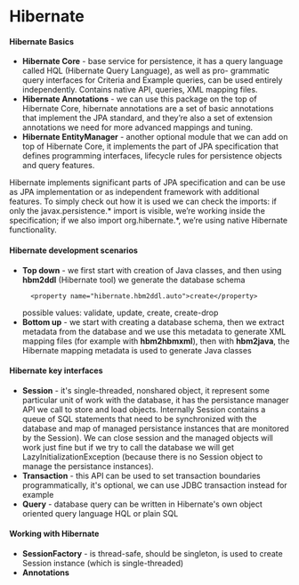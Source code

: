 # Hibernate

#### Hibernate Basics
* __Hibernate Core__ - base service for persistence, it has a query language called HQL (Hibernate Query Language), as well as pro-
grammatic query interfaces for Criteria and Example queries, can be used entirely independently. Contains native API, queries,
XML mapping files.
* __Hibernate Annotations__ - we can use this package on the top of Hibernate Core, hibernate annotations are a set of basic annotations that implement the JPA standard, and they’re also a set of extension annotations we need for more advanced mappings and tuning.
* __Hibernate EntityManager__ - another optional module that we can add on top of Hibernate Core, it implements the part of JPA specification that defines programming interfaces, lifecycle rules for persistence objects and query features.

Hibernate implements significant parts of JPA specification and can be use as JPA implementation or as independent framework with
additional features. To simply check out how it is used we can check the imports: if only the javax.persistence.* import is visible, 
we’re working inside the specification; if we also import org.hibernate.*, we’re using native Hibernate functionality.

#### Hibernate development scenarios
* __Top down__ - we first start with creation of Java classes, and then using __hbm2ddl__ (Hibernate tool) we generate the database schema
  ```
    <property name="hibernate.hbm2ddl.auto">create</property>
  ```
    possible values: validate, update, create, create-drop
* __Bottom up__ - we start with creating a database schema, then we extract metadata from the database and we use this metadata to generate XML mapping files (for example with __hbm2hbmxml__), then with __hbm2java__, the Hibernate mapping metadata is used to generate Java classes

#### Hibernate key interfaces
* __Session__ - it's single-threaded, nonshared object, it represent some particular unit of work with the database, it has the persistance manager API we call to store and load objects. Internally Session contains a queue of SQL statements that need to be synchronized with the database and map of managed persistance instances that are monitored by the Session). We can close session and the managed objects will work just fine but if we try to call the database we will get LazyInitializationException (because there is no Session object to manage the persistance instances).
* __Transaction__ - this API can be used to set transaction boundaries programmatically, it's optional, we can use JDBC transaction instead for example
* __Query__ - database query can be written in Hibernate's own object oriented query language HQL or plain SQL

#### Working with Hibernate
* __SessionFactory__ - is thread-safe, should be singleton, is used to create Session instance (which is single-threaded)
* __Annotations__
